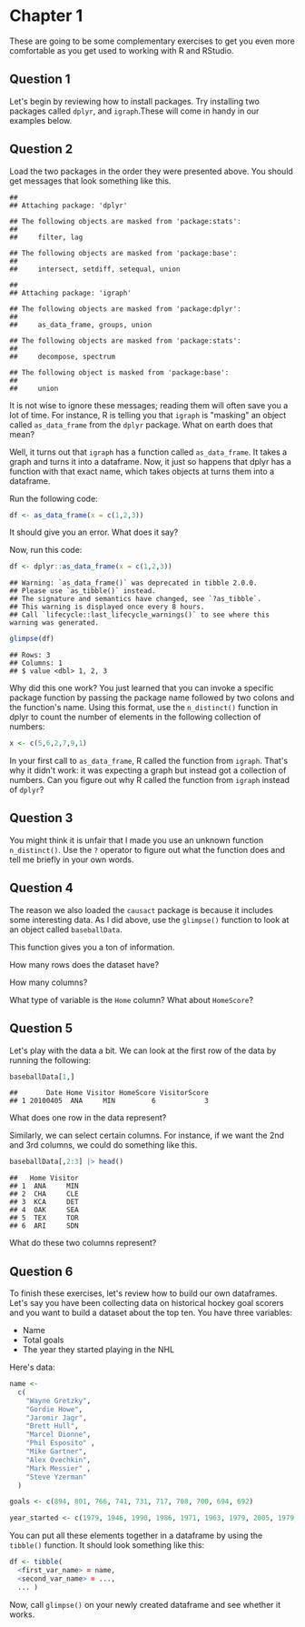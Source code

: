 # Chapter 1

These are going to be some complementary exercises to get you even more comfortable as you get used to working with R and RStudio.

## Question 1

Let's begin by reviewing how to install packages. Try installing two packages called `dplyr`, and `igraph`.These will come in handy in our examples below.

## Question 2

Load the two packages in the order they were presented above. You should get messages that look something like this.

```         
## 
## Attaching package: 'dplyr'
```

```         
## The following objects are masked from 'package:stats':
## 
##     filter, lag
```

```         
## The following objects are masked from 'package:base':
## 
##     intersect, setdiff, setequal, union
```

```         
## 
## Attaching package: 'igraph'
```

```         
## The following objects are masked from 'package:dplyr':
## 
##     as_data_frame, groups, union
```

```         
## The following objects are masked from 'package:stats':
## 
##     decompose, spectrum
```

```         
## The following object is masked from 'package:base':
## 
##     union
```

It is not wise to ignore these messages; reading them will often save you a lot of time. For instance, R is telling you that `igraph` is "masking" an object called `as_data_frame` from the `dplyr` package. What on earth does that mean?

Well, it turns out that `igraph` has a function called `as_data_frame`. It takes a graph and turns it into a dataframe. Now, it just so happens that dplyr has a function with that exact name, which takes objects at turns them into a dataframe.

Run the following code:

``` r
df <- as_data_frame(x = c(1,2,3))
```

It should give you an error. What does it say?

Now, run this code:

``` r
df <- dplyr::as_data_frame(x = c(1,2,3))
```

```         
## Warning: `as_data_frame()` was deprecated in tibble 2.0.0.
## Please use `as_tibble()` instead.
## The signature and semantics have changed, see `?as_tibble`.
## This warning is displayed once every 8 hours.
## Call `lifecycle::last_lifecycle_warnings()` to see where this warning was generated.
```

``` r
glimpse(df)
```

```         
## Rows: 3
## Columns: 1
## $ value <dbl> 1, 2, 3
```

Why did this one work? You just learned that you can invoke a specific package function by passing the package name followed by two colons and the function's name. Using this format, use the `n_distinct()` function in dplyr to count the number of elements in the following collection of numbers:

``` r
x <- c(5,6,2,7,9,1)
```

In your first call to `as_data_frame`, R called the function from `igraph`. That's why it didn't work: it was expecting a graph but instead got a collection of numbers. Can you figure out why R called the function from `igraph` instead of `dplyr`?

## Question 3

You might think it is unfair that I made you use an unknown function `n_distinct()`. Use the `?` operator to figure out what the function does and tell me briefly in your own words.

## Question 4

The reason we also loaded the `causact` package is because it includes some interesting data. As I did above, use the `glimpse()` function to look at an object called `baseballData`.

This function gives you a ton of information.

How many rows does the dataset have?

How many columns?

What type of variable is the `Home` column? What about `HomeScore`?

## Question 5

Let's play with the data a bit. We can look at the first row of the data by running the following:

``` r
baseballData[1,]
```

```         
##       Date Home Visitor HomeScore VisitorScore
## 1 20100405  ANA     MIN         6            3
```

What does one row in the data represent?

Similarly, we can select certain columns. For instance, if we want the 2nd and 3rd columns, we could do something like this.

``` r
baseballData[,2:3] |> head()
```

```         
##   Home Visitor
## 1  ANA     MIN
## 2  CHA     CLE
## 3  KCA     DET
## 4  OAK     SEA
## 5  TEX     TOR
## 6  ARI     SDN
```

What do these two columns represent?

## Question 6

To finish these exercises, let's review how to build our own dataframes. Let's say you have been collecting data on historical hockey goal scorers and you want to build a dataset about the top ten. You have three variables:

-   Name
-   Total goals
-   The year they started playing in the NHL

Here's data:

``` r
name <-
  c(
    "Wayne Gretzky",
    "Gordie Howe",
    "Jaromir Jagr",
    "Brett Hull",
    "Marcel Dionne",
    "Phil Esposito" ,
    "Mike Gartner",
    "Alex Ovechkin",
    "Mark Messier" ,
    "Steve Yzerman"
  )

goals <- c(894, 801, 766, 741, 731, 717, 708, 700, 694, 692)

year_started <- c(1979, 1946, 1990, 1986, 1971, 1963, 1979, 2005, 1979, 1983)
```

You can put all these elements together in a dataframe by using the `tibble()` function. It should look something like this:

``` r
df <- tibble( 
  <first_var_name> = name, 
  <second_var_name> = ..., 
  ... ) 
```

Now, call `glimpse()` on your newly created dataframe and see whether it works.
